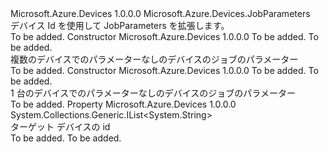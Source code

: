 <Type Name="DeviceJobParameters" FullName="Microsoft.Azure.Devices.DeviceJobParameters">
  <TypeSignature Language="C#" Value="public class DeviceJobParameters : Microsoft.Azure.Devices.JobParameters" />
  <TypeSignature Language="ILAsm" Value=".class public auto ansi beforefieldinit DeviceJobParameters extends Microsoft.Azure.Devices.JobParameters" />
  <TypeSignature Language="DocId" Value="T:Microsoft.Azure.Devices.DeviceJobParameters" />
  <TypeSignature Language="VB.NET" Value="Public Class DeviceJobParameters&#xA;Inherits JobParameters" />
  <TypeSignature Language="F#" Value="type DeviceJobParameters = class&#xA;    inherit JobParameters" />
  <AssemblyInfo>
    <AssemblyName>Microsoft.Azure.Devices</AssemblyName>
    <AssemblyVersion>1.0.0.0</AssemblyVersion>
  </AssemblyInfo>
  <Base>
    <BaseTypeName>Microsoft.Azure.Devices.JobParameters</BaseTypeName>
  </Base>
  <Interfaces />
  <Docs>
    <summary>
                デバイス Id を使用して JobParameters を拡張します。
            </summary>
    <remarks>To be added.</remarks>
  </Docs>
  <Members>
    <Member MemberName=".ctor">
      <MemberSignature Language="C#" Value="public DeviceJobParameters (Microsoft.Azure.Devices.JobType jobType, System.Collections.Generic.IEnumerable&lt;string&gt; deviceIds);" />
      <MemberSignature Language="ILAsm" Value=".method public hidebysig specialname rtspecialname instance void .ctor(valuetype Microsoft.Azure.Devices.JobType jobType, class System.Collections.Generic.IEnumerable`1&lt;string&gt; deviceIds) cil managed" />
      <MemberSignature Language="DocId" Value="M:Microsoft.Azure.Devices.DeviceJobParameters.#ctor(Microsoft.Azure.Devices.JobType,System.Collections.Generic.IEnumerable{System.String})" />
      <MemberSignature Language="F#" Value="new Microsoft.Azure.Devices.DeviceJobParameters : Microsoft.Azure.Devices.JobType * seq&lt;string&gt; -&gt; Microsoft.Azure.Devices.DeviceJobParameters" Usage="new Microsoft.Azure.Devices.DeviceJobParameters (jobType, deviceIds)" />
      <MemberType>Constructor</MemberType>
      <AssemblyInfo>
        <AssemblyName>Microsoft.Azure.Devices</AssemblyName>
        <AssemblyVersion>1.0.0.0</AssemblyVersion>
      </AssemblyInfo>
      <Parameters>
        <Parameter Name="jobType" Type="Microsoft.Azure.Devices.JobType" />
        <Parameter Name="deviceIds" Type="System.Collections.Generic.IEnumerable&lt;System.String&gt;" />
      </Parameters>
      <Docs>
        <param name="jobType">To be added.</param>
        <param name="deviceIds">To be added.</param>
        <summary>
                複数のデバイスでのパラメーターなしのデバイスのジョブのパラメーター
            </summary>
        <remarks>To be added.</remarks>
      </Docs>
    </Member>
    <Member MemberName=".ctor">
      <MemberSignature Language="C#" Value="public DeviceJobParameters (Microsoft.Azure.Devices.JobType jobType, string deviceId);" />
      <MemberSignature Language="ILAsm" Value=".method public hidebysig specialname rtspecialname instance void .ctor(valuetype Microsoft.Azure.Devices.JobType jobType, string deviceId) cil managed" />
      <MemberSignature Language="DocId" Value="M:Microsoft.Azure.Devices.DeviceJobParameters.#ctor(Microsoft.Azure.Devices.JobType,System.String)" />
      <MemberSignature Language="F#" Value="new Microsoft.Azure.Devices.DeviceJobParameters : Microsoft.Azure.Devices.JobType * string -&gt; Microsoft.Azure.Devices.DeviceJobParameters" Usage="new Microsoft.Azure.Devices.DeviceJobParameters (jobType, deviceId)" />
      <MemberType>Constructor</MemberType>
      <AssemblyInfo>
        <AssemblyName>Microsoft.Azure.Devices</AssemblyName>
        <AssemblyVersion>1.0.0.0</AssemblyVersion>
      </AssemblyInfo>
      <Parameters>
        <Parameter Name="jobType" Type="Microsoft.Azure.Devices.JobType" />
        <Parameter Name="deviceId" Type="System.String" />
      </Parameters>
      <Docs>
        <param name="jobType">To be added.</param>
        <param name="deviceId">To be added.</param>
        <summary>
                1 台のデバイスでのパラメーターなしのデバイスのジョブのパラメーター
            </summary>
        <remarks>To be added.</remarks>
      </Docs>
    </Member>
    <Member MemberName="DeviceIds">
      <MemberSignature Language="C#" Value="public System.Collections.Generic.IList&lt;string&gt; DeviceIds { get; }" />
      <MemberSignature Language="ILAsm" Value=".property instance class System.Collections.Generic.IList`1&lt;string&gt; DeviceIds" />
      <MemberSignature Language="DocId" Value="P:Microsoft.Azure.Devices.DeviceJobParameters.DeviceIds" />
      <MemberSignature Language="VB.NET" Value="Public ReadOnly Property DeviceIds As IList(Of String)" />
      <MemberSignature Language="F#" Value="member this.DeviceIds : System.Collections.Generic.IList&lt;string&gt;" Usage="Microsoft.Azure.Devices.DeviceJobParameters.DeviceIds" />
      <MemberType>Property</MemberType>
      <AssemblyInfo>
        <AssemblyName>Microsoft.Azure.Devices</AssemblyName>
        <AssemblyVersion>1.0.0.0</AssemblyVersion>
      </AssemblyInfo>
      <ReturnValue>
        <ReturnType>System.Collections.Generic.IList&lt;System.String&gt;</ReturnType>
      </ReturnValue>
      <Docs>
        <summary>
                ターゲット デバイスの id
            </summary>
        <value>To be added.</value>
        <remarks>To be added.</remarks>
      </Docs>
    </Member>
  </Members>
</Type>